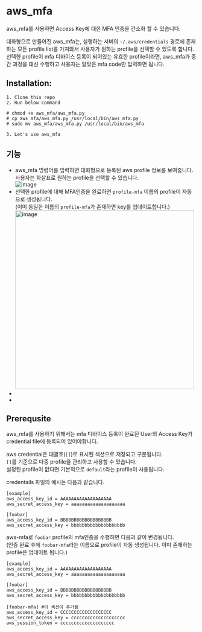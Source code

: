 # aws_mfa
aws_mfa를 사용하면 Access Key에 대한 MFA 인증을 간소화 할 수 있습니다.

대화형으로 만들어진 aws_mfa는, 실행하는 서버의 `~/.aws/credentials` 경로에 존재하는 모든 profile list를 가져와서 사용자가 원하는 profile을 선택할 수 있도록 합니다. 선택한 profile이 mfa 디바이스 등록이 되어있는 유효한 profile이라면, aws_mfa가 중간 과정을 대신 수행하고 사용자는 알맞은 mfa code만 입력하면 됩니다.

## Installation:
```
1. Clone this repo
2. Run below command

# chmod +x aws_mfa/aws_mfa.py
# cp aws_mfa/aws_mfa.py /usr/local/bin/aws_mfa.py
# sudo mv aws_mfa/aws_mfa.py /usr/local/bin/aws_mfa

3. Let's use aws_mfa
```
## 기능
- aws_mfa 명령어를 입력하면 대화형으로 등록된 aws profile 정보를 보여줍니다. 사용자는 화살표로 원하는 profile을 선택할 수 있습니다.<br>![image](https://github.com/wwdcr2/aws_mfa/assets/61615430/fc772136-0bd6-4305-aa17-7928fbc9cdfd)
- 선택한 profile에 대해 MFA인증을 완료하면 `profile-mfa` 이름의 profile이 자동으로 생성됩니다.<br>(이미 동일한 이름의 `profile-mfa`가 존재하면 key를 업데이트합니다.)<br><img width="474" alt="image" src="https://github.com/wwdcr2/aws_mfa/assets/61615430/64e77cda-e805-4efc-93ee-027af6da2574">
- 
- 

## Prerequsite
aws_mfa를 사용하기 위해서는 mfa 디바이스 등록이 완료된 User의 Access Key가 credential file에 등록되어 있어야합니다.

aws credential은 대괄호(`[]`)로 표시된 섹션으로 저장되고 구분됩니다.<br>`[]`를 기준으로 다중 profile을 관리하고 사용할 수 있습니다.<br>
설정된 profile이 없다면 기본적으로 `default`라는 profile이 사용됩니다.

credentails 파일의 예시는 다음과 같습니다.
```
[example]
aws_access_key_id = AAAAAAAAAAAAAAAAAAA
aws_secret_access_key = aaaaaaaaaaaaaaaaaaaa

[foobar]
aws_access_key_id = BBBBBBBBBBBBBBBBBBB
aws_secret_access_key = bbbbbbbbbbbbbbbbbbbb
```

aws-mfa로 `foobar` profile의 mfa인증을 수행하면 다음과 같이 변경됩니다.<br>
(인증 완료 후에 `foobar-mfa`라는 이름으로 profile이 자동 생성됩니다. 이미 존재하는 profile은 업데이트 됩니다.)
```
[example]
aws_access_key_id = AAAAAAAAAAAAAAAAAAA
aws_secret_access_key = aaaaaaaaaaaaaaaaaaaa

[foobar]
aws_access_key_id = BBBBBBBBBBBBBBBBBBB
aws_secret_access_key = bbbbbbbbbbbbbbbbbbbb

[foobar-mfa] #이 섹션이 추가됨
aws_access_key_id = CCCCCCCCCCCCCCCCCCC
aws_secret_access_key = cccccccccccccccccccc
aws_session_token = cccccccccccccccccccc
```
